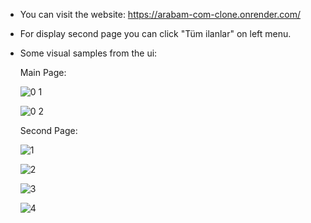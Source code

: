- You can visit the website: https://arabam-com-clone.onrender.com/
- For display second page you can click "Tüm ilanlar" on left menu.

- Some visual samples from the ui:

  Main Page:

  ![0 1](https://github.com/user-attachments/assets/6499c754-9de7-41f0-be43-3e89d579238c)

  ![0 2](https://github.com/user-attachments/assets/d7a5bbe5-7fa7-4eca-b50b-1f5cb8f82f93)


  Second Page:

  ![1](https://github.com/user-attachments/assets/37b7fcc1-7800-411a-aed9-79c2da18fcd7)

  ![2](https://github.com/user-attachments/assets/e7f4a253-13df-49fe-99d8-ff816e72da57)

  ![3](https://github.com/user-attachments/assets/5d23d4cb-2cdf-4a5a-ae73-3440aa5425aa)

  ![4](https://github.com/user-attachments/assets/4e0ebad5-2627-4384-9cde-368547a53a9b)

